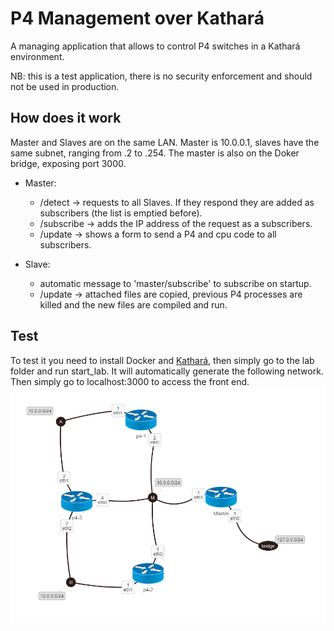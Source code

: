 # P4 Management over Kathará
A managing application that allows to control P4 switches in a Kathará environment. 

NB: this is a test application, there is no security enforcement and should not be used in production. 

## How does it work
Master and Slaves are on the same LAN. Master is 10.0.0.1, slaves have the same subnet, ranging from .2 to .254. 
The master is also on the Doker bridge, exposing port 3000.

- Master:
  - /detect -> requests to all Slaves. If they respond they are added as subscribers (the list is emptied before). 
  - /subscribe -> adds the IP address of the request as a subscribers.
  - /update -> shows a form to send a P4 and cpu code to all subscribers.
  
- Slave:
  - automatic message to 'master/subscribe' to subscribe on startup.
  - /update -> attached files are copied, previous P4 processes are killed and the new files are compiled and run.
  
  
## Test
To test it you need to install Docker and [Kathará](https://github.com/Kidel/Kathara), then simply go to the lab folder and run start_lab. It will automatically generate the following network. Then simply go to localhost:3000 to access the front end. 
![test network](lab/network_graph.png)
